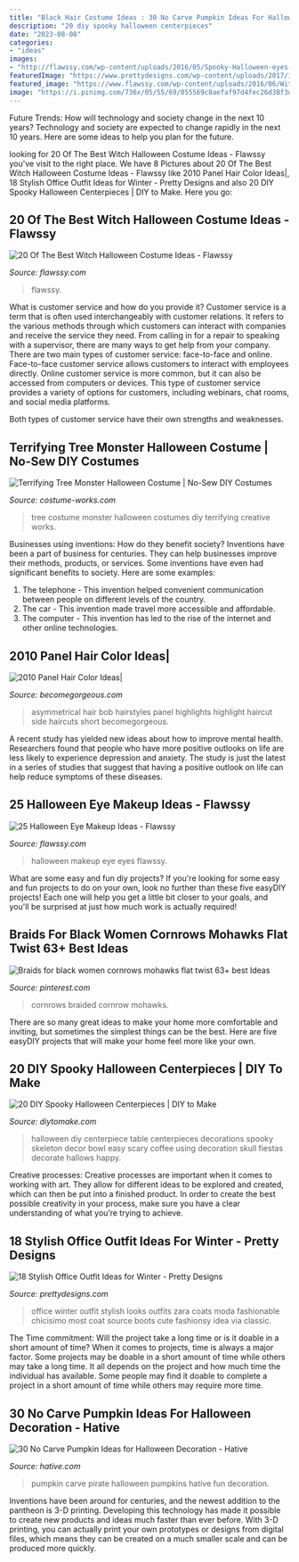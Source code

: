 ```yaml
---
title: "Black Hair Costume Ideas : 30 No Carve Pumpkin Ideas For Halloween Decoration"
description: "20 diy spooky halloween centerpieces"
date: "2023-08-08"
categories:
- "ideas"
images:
- "http://flawssy.com/wp-content/uploads/2016/05/Spooky-Halloween-eyes-at-aer.jpg"
featuredImage: "https://www.prettydesigns.com/wp-content/uploads/2017/12/18-stylish-office-outfit-ideas-for-winter-2018-4.jpg"
featured_image: "https://www.flawssy.com/wp-content/uploads/2016/06/Witch-Halloween-Costume.jpg"
image: "https://i.pinimg.com/736x/05/55/69/055569c8aefaf97d4fec26d38f3d11d2.jpg"
---
```



Future Trends: How will technology and society change in the next 10 years?
Technology and society are expected to change rapidly in the next 10 years. Here are some ideas to help you plan for the future.

	

		
looking for 20 Of The Best Witch Halloween Costume Ideas - Flawssy you've visit to the right place. We have 8 Pictures about 20 Of The Best Witch Halloween Costume Ideas - Flawssy like 2010 Panel Hair Color Ideas|, 18 Stylish Office Outfit Ideas for Winter - Pretty Designs and also 20 DIY Spooky Halloween Centerpieces | DIY to Make. Here you go:
		
    
## 20 Of The Best Witch Halloween Costume Ideas - Flawssy

<img loading=lazy src="https://www.flawssy.com/wp-content/uploads/2016/06/Witch-Halloween-Costume.jpg" onerror="this.onerror=null;this.src='https://tse2.mm.bing.net/th?id=OIP.3VU3n3HpURYaaQf_ddmzWwHaLH&amp;pid=15.1';" alt="20 Of The Best Witch Halloween Costume Ideas - Flawssy">

_Source: flawssy.com_

>flawssy. 

	

What is customer service and how do you provide it?
Customer service is a term that is often used interchangeably with customer relations. It refers to the various methods through which customers can interact with companies and receive the service they need. From calling in for a repair to speaking with a supervisor, there are many ways to get help from your company.
There are two main types of customer service: face-to-face and online. Face-to-face customer service allows customers to interact with employees directly. Online customer service is more common, but it can also be accessed from computers or devices. This type of customer service provides a variety of options for customers, including webinars, chat rooms, and social media platforms.

Both types of customer service have their own strengths and weaknesses.

    
## Terrifying Tree Monster Halloween Costume | No-Sew DIY Costumes

<img loading=lazy src="https://photos.costume-works.com/full/tree_monster.jpg" onerror="this.onerror=null;this.src='https://tse1.mm.bing.net/th?id=OIP.uWwxoEBWBU_ZKJaTH-swEAHaKF&amp;pid=15.1';" alt="Terrifying Tree Monster Halloween Costume | No-Sew DIY Costumes">

_Source: costume-works.com_

>tree costume monster halloween costumes diy terrifying creative works. 

	

Businesses using inventions: How do they benefit society?
Inventions have been a part of business for centuries. They can help businesses improve their methods, products, or services.  Some inventions have even had significant benefits to society. Here are some examples: 
1. The telephone - This invention helped convenient communication between people on different levels of the country.
2. The car - This invention made travel more accessible and affordable.
3. The computer - This invention has led to the rise of the internet and other online technologies.

    
## 2010 Panel Hair Color Ideas|

<img loading=lazy src="http://static.becomegorgeous.com/img/arts/2010/Jul/16/2432/dhdhfhf.jpg" onerror="this.onerror=null;this.src='https://tse1.mm.bing.net/th?id=OIP.N--IqmlMdaMNsCYBeFB-jwHaKd&amp;pid=15.1';" alt="2010 Panel Hair Color Ideas|">

_Source: becomegorgeous.com_

>asymmetrical hair bob hairstyles panel highlights highlight haircut side haircuts short becomegorgeous. 

	

A recent study has yielded new ideas about how to improve mental health. Researchers found that people who have more positive outlooks on life are less likely to experience depression and anxiety. The study is just the latest in a series of studies that suggest that having a positive outlook on life can help reduce symptoms of these diseases.

    
## 25 Halloween Eye Makeup Ideas - Flawssy

<img loading=lazy src="http://flawssy.com/wp-content/uploads/2016/05/Spooky-Halloween-eyes-at-aer.jpg" onerror="this.onerror=null;this.src='https://tse3.mm.bing.net/th?id=OIP.C-7_16HVI7yEIcI-w49IwAHaMP&amp;pid=15.1';" alt="25 Halloween Eye Makeup Ideas - Flawssy">

_Source: flawssy.com_

>halloween makeup eye eyes flawssy. 

	

What are some easy and fun diy projects?
If you're looking for some easy and fun projects to do on your own, look no further than these five easyDIY projects! Each one will help you get a little bit closer to your goals, and you'll be surprised at just how much work is actually required!

    
## Braids For Black Women Cornrows Mohawks Flat Twist 63+ Best Ideas

<img loading=lazy src="https://i.pinimg.com/736x/05/55/69/055569c8aefaf97d4fec26d38f3d11d2.jpg" onerror="this.onerror=null;this.src='https://tse3.mm.bing.net/th?id=OIP.jCrNy5fRhM0tGGcvZlRayQAAAA&amp;pid=15.1';" alt="Braids for black women cornrows mohawks flat twist 63+ best Ideas">

_Source: pinterest.com_

>cornrows braided cornrow mohawks. 

	

There are so many great ideas to make your home more comfortable and inviting, but sometimes the simplest things can be the best. Here are five easyDIY projects that will make your home feel more like your own.

    
## 20 DIY Spooky Halloween Centerpieces | DIY To Make

<img loading=lazy src="http://www.diytomake.com/wp-content/uploads/2015/10/Skeleton-Halloween-DIY-Centerpiece.jpg" onerror="this.onerror=null;this.src='https://tse2.mm.bing.net/th?id=OIP.u1SxOnNWrRpvxVSjw3GlfAHaLH&amp;pid=15.1';" alt="20 DIY Spooky Halloween Centerpieces | DIY to Make">

_Source: diytomake.com_

>halloween diy centerpiece table centerpieces decorations spooky skeleton decor bowl easy scary coffee using decoration skull fiestas decorate hallows happy. 

	

Creative processes:
Creative processes are important when it comes to working with art. They allow for different ideas to be explored and created, which can then be put into a finished product. In order to create the best possible creativity in your process, make sure you have a clear understanding of what you’re trying to achieve.

    
## 18 Stylish Office Outfit Ideas For Winter - Pretty Designs

<img loading=lazy src="https://www.prettydesigns.com/wp-content/uploads/2017/12/18-stylish-office-outfit-ideas-for-winter-2018-4.jpg" onerror="this.onerror=null;this.src='https://tse2.mm.bing.net/th?id=OIP.NN4fnL1K6dpDo2nLV3qkKwHaK2&amp;pid=15.1';" alt="18 Stylish Office Outfit Ideas for Winter - Pretty Designs">

_Source: prettydesigns.com_

>office winter outfit stylish looks outfits zara coats moda fashionable chicisimo most coat source boots cute fashionsy idea via classic. 

	

The Time commitment: Will the project take a long time or is it doable in a short amount of time?
When it comes to projects, time is always a major factor. Some projects may be doable in a short amount of time while others may take a long time. It all depends on the project and how much time the individual has available. Some people may find it doable to complete a project in a short amount of time while others may require more time.

    
## 30 No Carve Pumpkin Ideas For Halloween Decoration - Hative

<img loading=lazy src="https://hative.com/wp-content/uploads/2014/10/no-carve-pumpkin-ideas/29-pirate-pumpkin.jpg" onerror="this.onerror=null;this.src='https://tse4.mm.bing.net/th?id=OIP.3VoAgI_omVHJK9mxergSzwHaH0&amp;pid=15.1';" alt="30 No Carve Pumpkin Ideas for Halloween Decoration - Hative">

_Source: hative.com_

>pumpkin carve pirate halloween pumpkins hative fun decoration. 

	

Inventions have been around for centuries, and the newest addition to the pantheon is 3-D printing. Developing this technology has made it possible to create new products and ideas much faster than ever before. With 3-D printing, you can actually print your own prototypes or designs from digital files, which means they can be created on a much smaller scale and can be produced more quickly.

